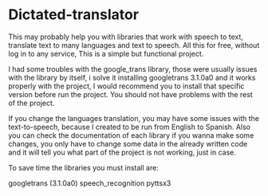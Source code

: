 # Dictated-translator
This may probably help you with libraries that work with speech to text, translate text to many languages and text to speech. All this for free, without log in to any service, This is a simple but functional project.

I had some troubles with the google_trans library, those were usually issues with the library by itself, i solve it installing googletrans 3.1.0a0 and it works properly with the project, I would recommend you to install that specific version before run the project.
You should not have problems with the rest of the project.

If you change the languages translation, you may have some issues with the text-to-speech, because I created to be run from English to Spanish.
Also you can check the documentation of each library if you wanna make some changes, you only have to change some data in the already written code and it will tell you what part of the project is not working, just in case.

To save time the libraries you must install are:

googletrans (3.1.0a0)
speech_recognition
pyttsx3

